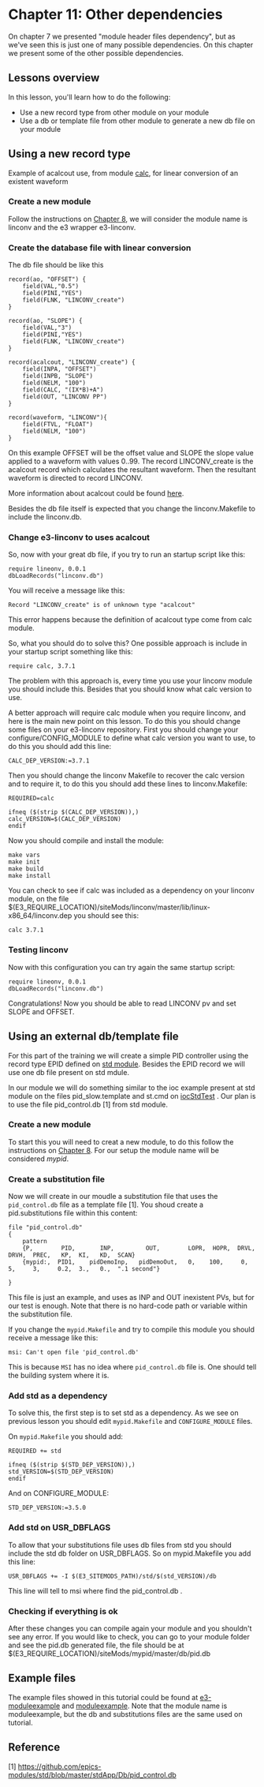 # Chapter 11: Other dependencies
 

On chapter 7 we presented "module header files dependency", but as we've 
seen this is just one of many possible dependencies. On this chapter we
present some of the other possible dependencies.

## Lessons overview

In this lesson, you'll learn how to do the following:
* Use a new record type from other module on your module
* Use a db or template file from other module to generate a new db file on your module

## Using a new record type

Example of acalcout use, from module [calc](https://github.com/epics-modules/calc), for linear conversion of an existent waveform

### Create a new module 

Follow the instructions on [Chapter 8](chapter8.md), we will consider the 
module name is linconv and the e3 wrapper e3-linconv.

### Create the database file with linear conversion

The db file should be like this

```
record(ao, "OFFSET") {
    field(VAL,"0.5")
    field(PINI,"YES")
    field(FLNK, "LINCONV_create")
}

record(ao, "SLOPE") {
    field(VAL,"3")
    field(PINI,"YES")
    field(FLNK, "LINCONV_create")
}

record(acalcout, "LINCONV_create") {
    field(INPA, "OFFSET")
    field(INPB, "SLOPE")
    field(NELM, "100")
    field(CALC, "(IX*B)+A")
    field(OUT, "LINCONV PP")
}

record(waveform, "LINCONV"){
    field(FTVL, "FLOAT")
    field(NELM, "100")
}
```

On this example OFFSET will be the offset value and SLOPE the slope
value applied to a waveform with values 0..99. The record LINCONV_create is the 
acalcout record which calculates the resultant waveform. Then the resultant 
waveform is directed to record LINCONV.

More information about acalcout could be found [here](https://epics.anl.gov/bcda/synApps/calc/calc.html).

Besides the db file itself is expected that you change the linconv.Makefile to include the linconv.db.

### Change e3-linconv to uses acalcout
 
So, now with your great db file, if you try to run an startup script like this:

```
require lineonv, 0.0.1
dbLoadRecords("linconv.db")
```

You will receive a message like this:

```
Record "LINCONV_create" is of unknown type "acalcout"
```

This error happens because the definition of acalcout type come from calc 
module. 

So, what you should do to solve this? One possible approach is include 
in your startup script something like this:

```
require calc, 3.7.1
```

The problem with this approach is, every time you use your linconv module
you should include this. Besides that you should know what calc version to use.

A better approach will require calc module when you require linconv, and here
is the main new point on this lesson. To do this you should change some files 
on your e3-linconv repository. First you should change your 
configure/CONFIG_MODULE to define what calc version you want to use, to do 
this you should add this line:

```
CALC_DEP_VERSION:=3.7.1
```

Then you should change the linconv Makefile to recover the calc version and 
to require it, to do this you should add these lines to linconv.Makefile:

```
REQUIRED=calc

ifneq ($(strip $(CALC_DEP_VERSION)),)
calc_VERSION=$(CALC_DEP_VERSION)
endif
```

Now you should compile and install the module:

```
make vars
make init
make build
make install
```

You can check to see if calc was included as a dependency on your linconv 
module, on the file $(E3_REQUIRE_LOCATION)/siteMods/linconv/master/lib/linux-x86_64/linconv.dep
you should see this:

```
calc 3.7.1
```

### Testing linconv

Now with this configuration you can try again the same startup script:

```
require lineonv, 0.0.1
dbLoadRecords("linconv.db")
```

Congratulations! Now you should be able to read LINCONV pv and set SLOPE and OFFSET.

## Using an external db/template file

For this part of the training we will create a simple PID controller using
the record type EPID defined on [std module](https://github.com/epics-modules/std).
Besides the EPID record we will use one db file present on std mdule.

In our module we will do something similar to the ioc example present at
std module on the files pid_slow.template and st.cmd on [iocStdTest](https://github.com/epics-modules/std/tree/master/iocBoot/iocStdTest) .
Our plan is to use the file pid_control.db [1] from std module.

### Create a new module 

To start this you will need to creat a new module, to do this follow the 
instructions on [Chapter 8](chapter8.md). For our setup the module name will be considered
*mypid*.

### Create a substitution file

Now we will create in our moudle a substitution file that uses the `pid_control.db` file as a template file [1]. You shoud create a pid.substitutions file within this content:

```
file "pid_control.db"
{
    pattern
    {P,        PID,       INP,         OUT,        LOPR,  HOPR,  DRVL,  DRVH,  PREC,   KP,  KI,   KD,  SCAN}
    {mypid:,  PID1,    pidDemoInp,   pidDemoOut,   0,    100,     0,    5,     3,     0.2,  3.,   0.,  ".1 second"}
    
}

```

This file is just an example, and uses as INP and OUT inexistent PVs, but for our test is enough. Note that there is no hard-code path or variable within the substitution file. 

If you change the `mypid.Makefile` and try to compile this module you should receive a message like this:

```
msi: Can't open file 'pid_control.db'
```
This is because `MSI` has no idea where `pid_control.db` file is. One should tell the building system where it is. 

### Add std as a dependency

To solve this, the first step is to set std as a dependency. As we see on previous lesson you should edit `mypid.Makefile` and `CONFIGURE_MODULE` files.

On `mypid.Makefile` you should add:
``` 
REQUIRED += std

ifneq ($(strip $(STD_DEP_VERSION)),)
std_VERSION=$(STD_DEP_VERSION)
endif

```

And on CONFIGURE_MODULE:
```
STD_DEP_VERSION:=3.5.0
```

### Add std on USR_DBFLAGS

To allow that your substitutions file uses db files from std you should include
the std db folder on USR_DBFLAGS. So on mypid.Makefile you add this line:

```
USR_DBFLAGS += -I $(E3_SITEMODS_PATH)/std/$(std_VERSION)/db
```

This line will tell to msi where find the pid_control.db .

### Checking if everything is ok

After these changes you can compile again your module and you shouldn't see
any error. If you would like to check, you can go to your module folder 
and see the pid.db generated file, the file should be at 
$(E3_REQUIRE_LOCATION)/siteMods/mypid/master/db/pid.db


## Example files

The example files showed in this tutorial could be found at 
[e3-moduleexample](https://gitlab.esss.lu.se/epics-examples/e3-moduleexample.git)
and [moduleexample](https://gitlab.esss.lu.se/epics-examples/moduleexample.git).
Note that the module name is moduleexample, but the db and substitutions
files are the same used on tutorial.

## Reference
[1] https://github.com/epics-modules/std/blob/master/stdApp/Db/pid_control.db
